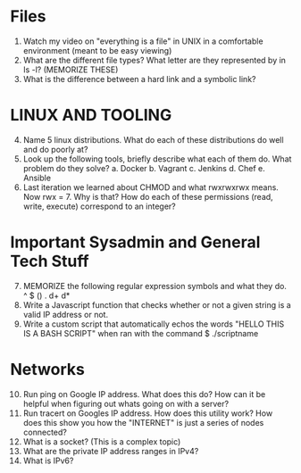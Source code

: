 # Files
1. Watch my video on "everything is a file" in UNIX in a comfortable environment (meant to be easy viewing)
2. What are the different file types? What letter are they represented by in ls -l? (MEMORIZE THESE)
3. What is the difference between a hard link and a symbolic link?

# LINUX AND TOOLING
4. Name 5 linux distributions. What do each of these distributions do well and do poorly at?
5. Look up the following tools, briefly describe what each of them do. What problem do they solve?
    a. Docker
    b. Vagrant
    c. Jenkins
    d. Chef
    e. Ansible
6. Last iteration we learned about CHMOD and what rwxrwxrwx means. Now rwx = 7. Why is that? How do each of these permissions (read, write, execute) correspond to an integer?

# Important Sysadmin and General Tech Stuff
7. MEMORIZE the following regular expression symbols and what they do. ^ $ () . d+ d*
8. Write a Javascript function that checks whether or not a given string is a valid IP address or not.
9. Write a custom script that automatically echos the words "HELLO THIS IS A BASH SCRIPT" when ran with the command $ ./scriptname

# Networks
10. Run ping on Google IP address. What does this do? How can it be helpful when figuring out whats going on with a server?
11. Run tracert on Googles IP address. How does this utility work? How does this show you how the "INTERNET" is just a series of nodes connected?
12. What is a socket? (This is a complex topic) 
13. What are the private IP address ranges in IPv4?
14. What is IPv6?







